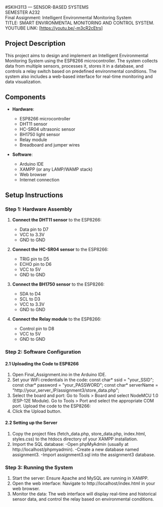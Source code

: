 #SKIH3113 — SENSOR-BASED SYSTEMS
<br>SEMESTER A232
<br>Final Assignment: Intelligent Environmental Monitoring System
<br>TITLE: SMART ENVIRONMENTAL MONITORING AND CONTROL SYSTEM.
<br>YOUTUBE LINK: [https://youtu.be/-m3cR2cEtrs]

## Project Description
This project aims to design and implement an Intelligent Environmental Monitoring System using the ESP8266 microcontroller. The system collects data from multiple sensors, processes it, stores it in a database, and controls a relay switch based on predefined environmental conditions. The system also includes a web-based interface for real-time monitoring and data visualization.

## Components
- **Hardware**:
  - ESP8266 microcontroller
  - DHT11 sensor
  - HC-SR04 ultrasonic sensor
  - BH1750 light sensor
  - Relay module
  - Breadboard and jumper wires

- **Software**:
  - Arduino IDE
  - XAMPP (or any LAMP/WAMP stack)
  - Web browser
  - Internet connection

## Setup Instructions

### Step 1: Hardware Assembly
1. **Connect the DHT11 sensor** to the ESP8266:
   - Data pin to D7
   - VCC to 3.3V
   - GND to GND

2. **Connect the HC-SR04 sensor** to the ESP8266:
   - TRIG pin to D5
   - ECHO pin to D6
   - VCC to 5V
   - GND to GND

3. **Connect the BH1750 sensor** to the ESP8266:
   - SDA to D4
   - SCL to D3
   - VCC to 3.3V
   - GND to GND

4. **Connect the Relay module** to the ESP8266:
   - Control pin to D8
   - VCC to 5V
   - GND to GND

### Step 2: Software Configuration
#### 2.1 Uploading the Code to ESP8266
1. Open Final_Assignment.ino in the Arduino IDE.
2. Set your WiFi credentials in the code:
   const char* ssid = "your_SSID";
   const char* password = "your_PASSWORD";
   const char* serverName = "http://your_server_IP/assignment3/store_data.php";
3. Select the board and port:
   Go to Tools > Board and select NodeMCU 1.0 (ESP-12E Module).
   Go to Tools > Port and select the appropriate COM port.
   Upload the code to the ESP8266:
4. Click the Upload button.

#### 2.2 Setting up the Server
1. Copy the project files (fetch_data.php, store_data.php, index.html, styles.css) to the htdocs directory of your XAMPP installation.
2. Import the SQL database:
   -Open phpMyAdmin (usually at http://localhost/phpmyadmin).
   -Create a new database named assignment3.
   -Import assignment3.sql into the assignment3 database.

### Step 3: Running the System
1. Start the server: Ensure Apache and MySQL are running in XAMPP.
2. Open the web interface: Navigate to http://localhost/index.html in your web browser.
3. Monitor the data: The web interface will display real-time and historical sensor data, and control the relay based on environmental conditions.
